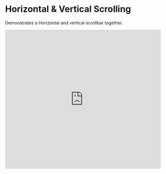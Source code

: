 # Horizontal & Vertical Scrolling
Demonstrates a Horizontal and vertical scrollbar together.

<iframe width="100%" height="450" frameborder="0" src="https://embed.plnkr.co/EB0AghCtPX7Ctju1Gyj4?show=preview&autoCloseSidebar=true" />
